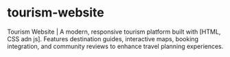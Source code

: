 # tourism-website
Tourism Website | A modern, responsive tourism platform built with [HTML, CSS adn js]. Features destination guides, interactive maps, booking integration, and community reviews to enhance travel planning experiences.
